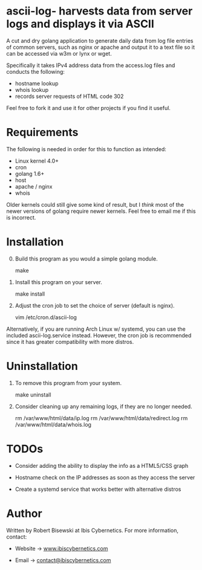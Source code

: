 # ascii-log- harvests data from server logs and displays it via ASCII

A cut and dry golang application to generate daily data from log file
entries of common servers, such as nginx or apache and output it to a
text file so it can be accessed via w3m or lynx or wget.

Specifically it takes IPv4 address data from the access.log files and
conducts the following:

* hostname lookup
* whois lookup
* records server requests of HTML code 302

Feel free to fork it and use it for other projects if you find it
useful.


# Requirements

The following is needed in order for this to function as intended:

* Linux kernel 4.0+
* cron
* golang 1.6+
* host
* apache / nginx
* whois

Older kernels could still give some kind of result, but I *think* most of
the newer versions of golang require newer kernels. Feel free to email me if
this is incorrect.


# Installation

0) Build this program as you would a simple golang module.

    make

1) Install this program on your server.

    make install

2) Adjust the cron job to set the choice of server (default is nginx).

    vim /etc/cron.d/ascii-log

Alternatively, if you are running Arch Linux w/ systemd, you can use the
included ascii-log.service instead. However, the cron job is recommended
since it has greater compatibility with more distros.

# Uninstallation

1) To remove this program from your system.

    make uninstall

2) Consider cleaning up any remaining logs, if they are no longer needed.

    rm /var/www/html/data/ip.log
    rm /var/www/html/data/redirect.log
    rm /var/www/html/data/whois.log


# TODOs

* Consider adding the ability to display the info as a HTML5/CSS graph

* Hostname check on the IP addresses as soon as they access the server

* Create a systemd service that works better with alternative distros

# Author

Written by Robert Bisewski at Ibis Cybernetics. For more information, contact:

* Website -> www.ibiscybernetics.com

* Email -> contact@ibiscybernetics.com
